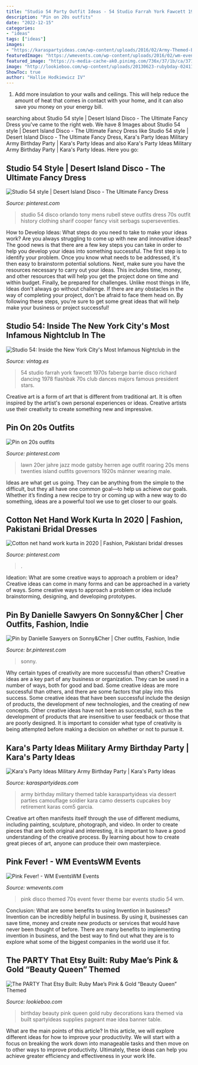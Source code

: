 ```yaml
---
title: "Studio 54 Party Outfit Ideas - 54 Studio Farrah York Fawcett 1970s Faberge Barrie Disco Richard Dancing 1978 Flashbak 70s Club Dances Majors Famous President Stars"
description: "Pin on 20s outfits"
date: "2022-12-15"
categories:
- "ideas"
tags: ["ideas"]
images:
- "https://karaspartyideas.com/wp-content/uploads/2016/02/Army-Themed-Birthday-Party-via-Karas-Party-Ideas-KarasPartyIdeas.com5_.jpeg"
featuredImage: "https://wmevents.com/wp-content/uploads/2016/02/wm-events-pink-party-peachtree-tents-events-collection-event-rentals-magnum-lighting-balloonacy-flipnpics-raising-the-bar-off-centered-project-70s-disco-themed-party-2.jpg"
featured_image: "https://s-media-cache-ak0.pinimg.com/736x/37/1b/ca/371bcaf2b7e76fcb79499fc4f41d58cd.jpg"
image: "http://lookieboo.com/wp-content/uploads/20130623-rubybday-02411.jpg"
ShowToc: true
author: "Hallie Hodkiewicz IV"
---
```



1. Add more insulation to your walls and ceilings. This will help reduce the amount of heat that comes in contact with your home, and it can also save you money on your energy bill.

	

		
searching about Studio 54 style | Desert Island Disco - The Ultimate Fancy Dress you've came to the right web. We have 8 Images about Studio 54 style | Desert Island Disco - The Ultimate Fancy Dress like Studio 54 style | Desert Island Disco - The Ultimate Fancy Dress, Kara&#039;s Party Ideas Military Army Birthday Party | Kara&#039;s Party Ideas and also Kara&#039;s Party Ideas Military Army Birthday Party | Kara&#039;s Party Ideas. Here you go:
		
    
## Studio 54 Style | Desert Island Disco - The Ultimate Fancy Dress

<img loading=lazy src="https://s-media-cache-ak0.pinimg.com/736x/37/1b/ca/371bcaf2b7e76fcb79499fc4f41d58cd.jpg" onerror="this.onerror=null;this.src='https://tse2.mm.bing.net/th?id=OIP.G9La-fY0qCKr4AstXFYUNgHaK9&amp;pid=15.1';" alt="Studio 54 style | Desert Island Disco - The Ultimate Fancy Dress">

_Source: pinterest.com_

>studio 54 disco orlando tony mens rubell steve outfits dress 70s outfit history clothing sharif cooper fancy visit serbags superseventies. 

	

How to Develop Ideas: What steps do you need to take to make your ideas work?
Are you always struggling to come up with new and innovative ideas? The good news is that there are a few key steps you can take in order to help you develop your ideas into something successful. The first step is to identify your problem. Once you know what needs to be addressed, it's then easy to brainstorm potential solutions. Next, make sure you have the resources necessary to carry out your ideas. This includes time, money, and other resources that will help you get the project done on time and within budget. Finally, be prepared for challenges. Unlike most things in life, Ideas don't always go without challenge. If there are any obstacles in the way of completing your project, don't be afraid to face them head on. By following these steps, you're sure to get some great ideas that will help make your business or project successful!

    
## Studio 54: Inside The New York City&#039;s Most Infamous Nightclub In The

<img loading=lazy src="https://3.bp.blogspot.com/-6LJyemMdBzA/WUGSGv1S9GI/AAAAAAACtbk/ixYoh8teqTUokzZVy1JhC-V9ImqQGwO1ACLcBGAs/s1600/studio-54-1970s-76.jpg" onerror="this.onerror=null;this.src='https://tse4.mm.bing.net/th?id=OIP.luayG5GqrUstwbkD1fkoxQHaLe&amp;pid=15.1';" alt="Studio 54: Inside the New York City&#039;s Most Infamous Nightclub in the">

_Source: vintag.es_

>54 studio farrah york fawcett 1970s faberge barrie disco richard dancing 1978 flashbak 70s club dances majors famous president stars. 

	

Creative art is a form of art that is different from traditional art. It is often inspired by the artist's own personal experiences or ideas. Creative artists use their creativity to create something new and impressive.

    
## Pin On 20s Outfits

<img loading=lazy src="https://i.pinimg.com/736x/7d/92/99/7d9299a912addbd09dd4064af0aa47c5.jpg" onerror="this.onerror=null;this.src='https://tse3.mm.bing.net/th?id=OIP.3iHAINCC3YtRK_X_yLRsCgHaLG&amp;pid=15.1';" alt="Pin on 20s outfits">

_Source: pinterest.com_

>lawn 20er jahre jazz mode gatsby herren age outfit roaring 20s mens twenties island outfits governors 1920s männer wearing male. 

	

Ideas are what get us going. They can be anything from the simple to the difficult, but they all have one common goal—to help us achieve our goals. Whether it’s finding a new recipe to try or coming up with a new way to do something, ideas are a powerful tool we use to get closer to our goals.

    
## Cotton Net Hand Work Kurta In 2020 | Fashion, Pakistani Bridal Dresses

<img loading=lazy src="https://i.pinimg.com/736x/ba/1a/ca/ba1aca3fbdaa2219db630dc2c1daeca8.jpg" onerror="this.onerror=null;this.src='https://tse1.mm.bing.net/th?id=OIP.npQbwQVoHco8amCz4hZtXQHaLG&amp;pid=15.1';" alt="Cotton net hand work kurta in 2020 | Fashion, Pakistani bridal dresses">

_Source: pinterest.com_

>. 

	

Ideation: What are some creative ways to approach a problem or idea?
Creative ideas can come in many forms and can be approached in a variety of ways. Some creative ways to approach a problem or idea include brainstorming, designing, and developing prototypes.

    
## Pin By Danielle Sawyers On Sonny&amp;Cher | Cher Outfits, Fashion, Indie

<img loading=lazy src="https://i.pinimg.com/736x/45/ba/fa/45bafa1d672a0fc512de81b68a19ff20.jpg" onerror="this.onerror=null;this.src='https://tse4.mm.bing.net/th?id=OIP.RHtbOhY8jt0of7rRNUu_yAHaJH&amp;pid=15.1';" alt="Pin by Danielle Sawyers on Sonny&amp;Cher | Cher outfits, Fashion, Indie">

_Source: br.pinterest.com_

>sonny. 

	

Why certain types of creativity are more successful than others?
Creative ideas are a key part of any business or organization. They can be used in a number of ways, both for good and bad. Some creative ideas are more successful than others, and there are some factors that play into this success.
Some creative ideas that have been successful include the design of products, the development of new technologies, and the creating of new concepts. Other creative ideas have not been as successful, such as the development of products that are insensitive to user feedback or those that are poorly designed. It is important to consider what type of creativity is being attempted before making a decision on whether or not to pursue it.

    
## Kara&#039;s Party Ideas Military Army Birthday Party | Kara&#039;s Party Ideas

<img loading=lazy src="https://karaspartyideas.com/wp-content/uploads/2016/02/Army-Themed-Birthday-Party-via-Karas-Party-Ideas-KarasPartyIdeas.com5_.jpeg" onerror="this.onerror=null;this.src='https://tse3.mm.bing.net/th?id=OIP.8U0Me_3kTIJfyLkLaWxMXgHaLH&amp;pid=15.1';" alt="Kara&#039;s Party Ideas Military Army Birthday Party | Kara&#039;s Party Ideas">

_Source: karaspartyideas.com_

>army birthday military themed table karaspartyideas via dessert parties camouflage soldier kara camo desserts cupcakes boy retirement karas com5 garcia. 

	

Creative art often manifests itself through the use of different mediums, including painting, sculpture, photograph, and video. In order to create pieces that are both original and interesting, it is important to have a good understanding of the creative process. By learning about how to create great pieces of art, anyone can produce their own masterpiece.

    
## Pink Fever! - WM EventsWM Events

<img loading=lazy src="https://wmevents.com/wp-content/uploads/2016/02/wm-events-pink-party-peachtree-tents-events-collection-event-rentals-magnum-lighting-balloonacy-flipnpics-raising-the-bar-off-centered-project-70s-disco-themed-party-2.jpg" onerror="this.onerror=null;this.src='https://tse1.mm.bing.net/th?id=OIP.v8BkRWtpYERsW2HnGiYK4gHaE7&amp;pid=15.1';" alt="Pink Fever! - WM EventsWM Events">

_Source: wmevents.com_

>pink disco themed 70s event fever theme bar events studio 54 wm. 

	

Conclusion: What are some benefits to using Invention in business?
Invention can be incredibly helpful in business. By using it, businesses can save time, money and create new products or services that would have never been thought of before. There are many benefits to implementing invention in business, and the best way to find out what they are is to explore what some of the biggest companies in the world use it for.

    
## The PARTY That Etsy Built: Ruby Mae’s Pink &amp; Gold “Beauty Queen” Themed

<img loading=lazy src="http://lookieboo.com/wp-content/uploads/20130623-rubybday-02411.jpg" onerror="this.onerror=null;this.src='https://tse1.mm.bing.net/th?id=OIP.Y0QozbwSauLmiAo_eh_lCwHaE8&amp;pid=15.1';" alt="The PARTY That Etsy Built: Ruby Mae’s Pink &amp; Gold “Beauty Queen” Themed">

_Source: lookieboo.com_

>birthday beauty pink queen gold ruby decorations kara themed via built spartyideas supplies pageant mae idea banner table. 

	

What are the main points of this article?
In this article, we will explore different ideas for how to improve your productivity. We will start with a focus on breaking the work down into manageable tasks and then move on to other ways to improve productivity. Ultimately, these ideas can help you achieve greater efficiency and effectiveness in your work life.

